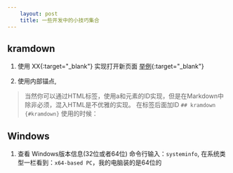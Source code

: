 ```yaml
---
    layout: post
    title: 一些开发中的小技巧集合
---
```

## kramdown
1. 使用 XX{:target="_blank"} 实现打开新页面 [举例](https://www.jianshu.com/p/db65ae0a3c2e){:target="_blank"}

2. 使用内部锚点, 
> 当然你可以通过HTML标签，使用a和元素的ID实现，但是在Markdown中除非必须，混入HTML是不优雅的实现。
在标签后面加ID `## kramdown {#kramdown}`
使用的时候： [](#kramdown)

## Windows
1. 查看 Windows版本信息(32位或者64位)
命令行输入：`systeminfo`, 在系统类型一栏看到：`x64-based PC`，我的电脑装的是64位的